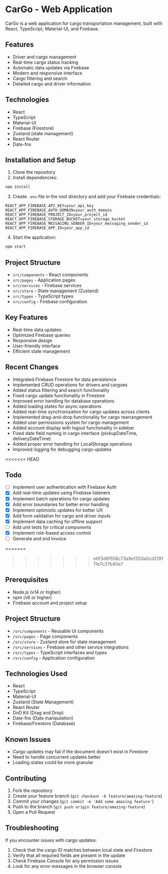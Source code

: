 # CarGo - Web Application

CarGo is a web application for cargo transportation management, built with React, TypeScript, Material-UI, and Firebase.

## Features

- Driver and cargo management
- Real-time cargo status tracking
- Automatic data updates via Firebase
- Modern and responsive interface
- Cargo filtering and search
- Detailed cargo and driver information

## Technologies

- React
- TypeScript
- Material-UI
- Firebase (Firestore)
- Zustand (state management)
- React Router
- Date-fns

## Installation and Setup

1. Clone the repository
2. Install dependencies:
```bash
npm install
```

3. Create `.env` file in the root directory and add your Firebase credentials:
```
REACT_APP_FIREBASE_API_KEY=your_api_key
REACT_APP_FIREBASE_AUTH_DOMAIN=your_auth_domain
REACT_APP_FIREBASE_PROJECT_ID=your_project_id
REACT_APP_FIREBASE_STORAGE_BUCKET=your_storage_bucket
REACT_APP_FIREBASE_MESSAGING_SENDER_ID=your_messaging_sender_id
REACT_APP_FIREBASE_APP_ID=your_app_id
```

4. Start the application:
```bash
npm start
```

## Project Structure

- `src/components` - React components
- `src/pages` - Application pages
- `src/services` - Firebase services
- `src/store` - State management (Zustand)
- `src/types` - TypeScript types
- `src/config` - Firebase configuration

## Key Features

- Real-time data updates
- Optimized Firebase queries
- Responsive design
- User-friendly interface
- Efficient state management

## Recent Changes

- Integrated Firebase Firestore for data persistence
- Implemented CRUD operations for drivers and cargoes
- Added status filtering and search functionality
- Fixed cargo update functionality in Firestore
- Improved error handling for database operations
- Added loading states for async operations
- Added real-time synchronization for cargo updates across clients
- Implemented drag-and-drop functionality for cargo rearrangement
- Added user permissions system for cargo management
- Added account display with logout functionality in sidebar
- Fixed date field naming in cargo interface (pickupDateTime, deliveryDateTime)
- Added proper error handling for LocalStorage operations
- Improved logging for debugging cargo updates

<<<<<<< HEAD
## Todo

- [ ] Implement user authentication with Firebase Auth
- [x] Add real-time updates using Firebase listeners
- [x] Implement batch operations for cargo updates
- [x] Add error boundaries for better error handling
- [x] Implement optimistic updates for better UX
- [x] Add form validation for cargo and driver inputs
- [x] Implement data caching for offline support
- [ ] Add unit tests for critical components
- [x] Implement role-based access control
- [ ] Generate and snd Invoice

=======
>>>>>>> e6f3d6f558c73a9e1203a0cd219111e7c37b40e7
## Prerequisites

- Node.js (v14 or higher)
- npm (v6 or higher)
- Firebase account and project setup

## Project Structure

- `/src/components` - Reusable UI components
- `/src/pages` - Page components
- `/src/store` - Zustand store for state management
- `/src/services` - Firebase and other service integrations
- `/src/types` - TypeScript interfaces and types
- `/src/config` - Application configuration

## Technologies Used

- React
- TypeScript
- Material-UI
- Zustand (State Management)
- React Router
- DnD Kit (Drag and Drop)
- Date-fns (Date manipulation)
- Firebase/Firestore (Database)

## Known Issues

- Cargo updates may fail if the document doesn't exist in Firestore
- Need to handle concurrent updates better
- Loading states could be more granular

## Contributing

1. Fork the repository
2. Create your feature branch (`git checkout -b feature/amazing-feature`)
3. Commit your changes (`git commit -m 'Add some amazing feature'`)
4. Push to the branch (`git push origin feature/amazing-feature`)
5. Open a Pull Request

## Troubleshooting

If you encounter issues with cargo updates:
1. Check that the cargo ID matches between local state and Firestore
2. Verify that all required fields are present in the update
3. Check Firebase Console for any permission issues
4. Look for any error messages in the browser console
